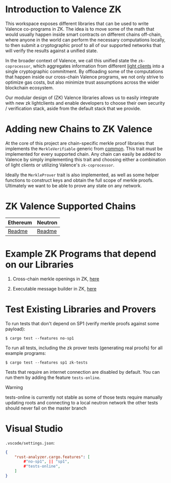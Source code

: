 # Introduction to Valence ZK
This workspace exposes different libraries that can be used to write Valence co-programs in ZK. The idea is to move some of the math that would usually happen inside smart contracts on different chains off-chain, where anyone in the world can perform the necessary computations locally, to then submit a cryptographic proof to all of our supported networks that will verify the results against a unified state. 

In the broader context of Valence, we call this unified state the `zk-coprocessor`, which aggregates information from different [light clients](https://a16zcrypto.com/posts/article/an-introduction-to-light-clients/) into a single cryptographic commitment. By offloading some of the computations that happen inside our cross-chain Valence programs, we not only strive to optimize gas costs, but also minimize trust assumptions across  the wider blockchain ecosystem. 

Our modular design of (ZK) Valence libraries allows us to easily integrate with new zk lightclients and enable developers to choose their own security / verification stack, aside from the default stack that we provide.


# Adding new Chains to ZK Valence
At the core of this project are chain-specific merkle proof libraries that implements the `MerkleVerifiable` generic from  [common](common/src/merkle/types.rs).
This trait must be implemented for every supported chain. Any chain can easily be added to Valence by simply implementing this trait and choosing either a combination of light clients or utilizing Valence's `zk-coprocessor`.

Ideally the `MerkleProver` trait is also implemented, as well as some helper functions to construct keys and obtain the full scope of merkle proofs.
Ultimately we want to be able to prove any state on any network.

# ZK Valence Supported Chains
| Ethereum | Neutron |
|---|---|
| [Readme](domains/ethereum/README.md) | [Readme](domains/neutron/README.md) |

# Example ZK Programs that depend on our Libraries
1. Cross-chain merkle openings in ZK, [here](examples/sp1/cross-chain-merkle-program/prover/README.md)

2. Executable message builder in ZK, [here](examples/sp1/cross-chain-message-builder-program/prover/README.md)


# Test Existing Libraries and Provers
To run tests that don't depend on SP1 (verify merkle proofs against some payload):
```shell
$ cargo test --features no-sp1
```
To run all tests, including the zk prover tests (generating real proofs) for all example programs:
```shell
$ cargo test --features sp1 zk-tests
```

Tests that require an internet connection are disabled by default. You can run them by adding the feature `tests-online`.
> [!WARNING]
> tests-online is currently not stable as some of those tests 
> require manually updating roots and connecting to a local neutron network
> the other tests should never fail on the master branch


# Visual Studio
`.vscode/settings.json`:

```json
{
    "rust-analyzer.cargo.features": [
        #"no-sp1", || "sp1",
        #"tests-online",
    ]
}
```
